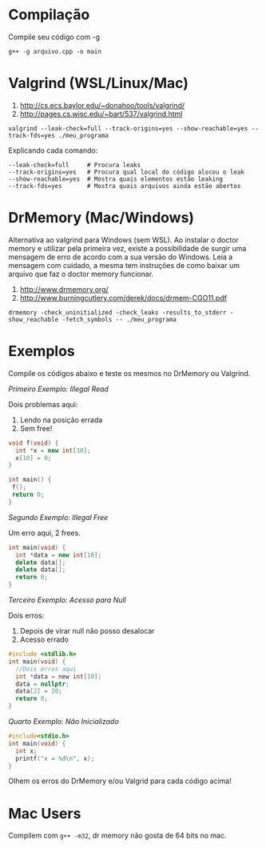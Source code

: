 Compilação
==========

Compile seu código com -g
```
g++ -g arquivo.cpp -o main
```

Valgrind (WSL/Linux/Mac)
====================

  1. http://cs.ecs.baylor.edu/~donahoo/tools/valgrind/
  1. http://pages.cs.wisc.edu/~bart/537/valgrind.html

```
valgrind --leak-check=full --track-origins=yes --show-reachable=yes --track-fds=yes ./meu_programa
```

Explicando cada comando:
```
--leak-check=full     # Procura leaks
--track-origins=yes   # Procura qual local do código alocou o leak
--show-reachable=yes  # Mostra quais elementos estão leaking
--track-fds=yes       # Mostra quais arquivos ainda estão abertos
```

DrMemory (Mac/Windows)
======================

Alternativa ao valgrind para Windows (sem WSL). Ao instalar o doctor memory e
utilizar pela primeira vez, existe a possibilidade de surgir uma mensagem de erro
de acordo com a sua versão do Windows. Leia a mensagem com cuidado, a mesma tem
instruções de como baixar um arquivo que faz o doctor memory funcionar.

  1. http://www.drmemory.org/
  1. http://www.burningcutlery.com/derek/docs/drmem-CGO11.pdf

```
drmemory -check_uninitialized -check_leaks -results_to_stderr -show_reachable -fetch_symbols -- ./meu_programa
```

Exemplos
========

Compile os códigos abaixo e teste os mesmos no DrMemory ou Valgrind.

*Primeiro Exemplo: Illegal Read*

Dois problemas aqui:

  1. Lendo na posição errada
  2. Sem free!

```cpp
void f(void) {
  int *x = new int[10];
  x[10] = 0;
}

int main() {
 f();
 return 0;
}
```

*Segundo Exemplo: Illegal Free*

Um erro aqui, 2 frees.

```cpp
int main(void) {
  int *data = new int[10];
  delete data[];
  delete data[];
  return 0;
}
```

*Terceiro Exemplo: Acesso para Null*

Dois erros:
   1. Depois de virar null não posso desalocar
   2. Acesso errado

```c
#include <stdlib.h>
int main(void) {
  //Dois erros aqui
  int *data = new int[10];
  data = nullptr;
  data[2] = 20;
  return 0;
}
```

*Quarto Exemplo: Não Inicializado*

```cpp
#include<stdio.h>
int main(void) {
  int x;
  printf("x = %d\n", x);
}
```

Olhem os erros do DrMemory e/ou Valgrid para cada código acima!

Mac Users
=========

Compilem com `g++ -m32`, dr memory não gosta de 64 bits no mac.
